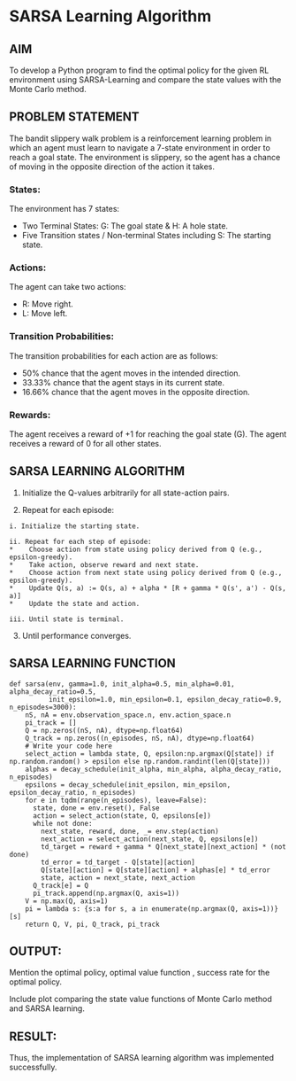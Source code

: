 # SARSA Learning Algorithm


## AIM
To develop a Python program to find the optimal policy for the given RL environment using SARSA-Learning and compare the state values with the Monte Carlo method.

## PROBLEM STATEMENT
The bandit slippery walk problem is a reinforcement learning problem in which an agent must learn to navigate a 7-state environment in order to reach a goal state. The environment is slippery, so the agent has a chance of moving in the opposite direction of the action it takes.
### States:

The environment has 7 states:

*    Two Terminal States: G: The goal state & H: A hole state.
*    Five Transition states / Non-terminal States including S: The starting state.

### Actions:

The agent can take two actions:

*    R: Move right.
*    L: Move left.

### Transition Probabilities:

The transition probabilities for each action are as follows:

*    50% chance that the agent moves in the intended direction.
*    33.33% chance that the agent stays in its current state.
*    16.66% chance that the agent moves in the opposite direction.

### Rewards:
The agent receives a reward of +1 for reaching the goal state (G). The agent receives a reward of 0 for all other states.

## SARSA LEARNING ALGORITHM



1.    Initialize the Q-values arbitrarily for all state-action pairs.

2.   Repeat for each episode:

    i. Initialize the starting state.

    ii. Repeat for each step of episode:
    *    Choose action from state using policy derived from Q (e.g., epsilon-greedy).
    *    Take action, observe reward and next state.
    *    Choose action from next state using policy derived from Q (e.g., epsilon-greedy).
    *    Update Q(s, a) := Q(s, a) + alpha * [R + gamma * Q(s', a') - Q(s, a)]
    *    Update the state and action.

    iii. Until state is terminal.

3.    Until performance converges.

## SARSA LEARNING FUNCTION
```
def sarsa(env, gamma=1.0, init_alpha=0.5, min_alpha=0.01, alpha_decay_ratio=0.5,
          init_epsilon=1.0, min_epsilon=0.1, epsilon_decay_ratio=0.9, n_episodes=3000):
    nS, nA = env.observation_space.n, env.action_space.n
    pi_track = []
    Q = np.zeros((nS, nA), dtype=np.float64)
    Q_track = np.zeros((n_episodes, nS, nA), dtype=np.float64)
    # Write your code here
    select_action = lambda state, Q, epsilon:np.argmax(Q[state]) if np.random.random() > epsilon else np.random.randint(len(Q[state]))
    alphas = decay_schedule(init_alpha, min_alpha, alpha_decay_ratio, n_episodes)
    epsilons = decay_schedule(init_epsilon, min_epsilon, epsilon_decay_ratio, n_episodes)
    for e in tqdm(range(n_episodes), leave=False):
      state, done = env.reset(), False
      action = select_action(state, Q, epsilons[e])
      while not done:
        next_state, reward, done, _= env.step(action)
        next_action = select_action(next_state, Q, epsilons[e])
        td_target = reward + gamma * Q[next_state][next_action] * (not done)
        td_error = td_target - Q[state][action]
        Q[state][action] = Q[state][action] + alphas[e] * td_error
        state, action = next_state, next_action
      Q_track[e] = Q
      pi_track.append(np.argmax(Q, axis=1))
    V = np.max(Q, axis=1)
    pi = lambda s: {s:a for s, a in enumerate(np.argmax(Q, axis=1))}[s]
    return Q, V, pi, Q_track, pi_track
```

## OUTPUT:
Mention the optimal policy, optimal value function , success rate for the optimal policy.

Include plot comparing the state value functions of Monte Carlo method and SARSA learning.

## RESULT:

Thus, the implementation of SARSA learning algorithm was implemented successfully.